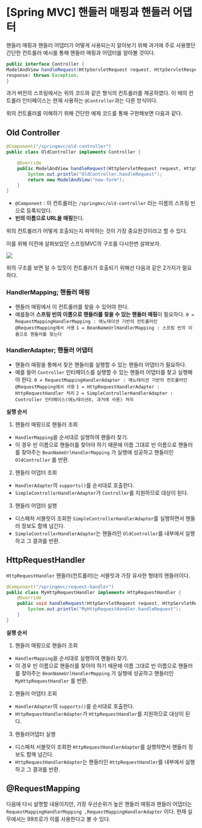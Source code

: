 # [Spring MVC] 핸들러 매핑과 핸들러 어댑터

핸들러 매핑과 핸들러 어댑터가 어떻게 사용되는지 알아보기 위해 과거에 주로 사용했던 간단한 컨트롤러 예시를 통해 핸들러 매핑과 어댑터를 알아볼 것이다.

```java
public interface Controller {
ModelAndView handleRequest(HttpServletRequest request, HttpServletResponse
response) throws Exception;
}
```

과거 버전의 스프링에서는 위의 코드와 같은 형식의 컨트롤러를 제공하였다. 이 때의 컨트롤러 인터페이스는 현재 사용하는 `@Controller`과는 다른 방식이다.

위의 컨트롤러를 이해하기 위해 간단한 예제 코드를 통해 구현해보면 다음과 같다.

## Old Controller
```java
@Component("/springmvc/old-controller")
public class OldController implements Controller {

    @Override
    public ModelAndView handleRequest(HttpServletRequest request, HttpServletResponse response) throws Exception {
        System.out.println("OldController.handleRequest");
        return new ModelAndView("new-form");
    }
}
```

- `@Component` : 이 컨트롤러는 `/springmvc/old-controller` 라는 이름의 스프링 빈으로 등록되었다.
- **빈의 이름으로 URL을 매핑**한다.

위의 컨트롤러가 어떻게 호출되는지 파악하는 것이 가장 중요한것이라고 할 수 있다.

이를 위해 이전에 살펴보았던 스프링MVC의 구조를 다시한번 살펴보자.

![](https://velog.velcdn.com/images/gwoprk/post/202f7ff6-b27e-4729-aaf5-b4e667e166fb/image.png)

위의 구조를 보면 알 수 있듯이 컨트롤러가 호출되기 위해선 다음과 같은 2가지가 필요하다.

### HandlerMapping; 핸들러 매핑
- 핸들러 매핑에서 이 컨트롤러를 찾을 수 있어야 한다.
-  예를들어 **스프링 빈의 이름으로 핸들러를 찾을 수 있는 핸들러 매핑**이 필요하다.
`0 = RequestMappingHandlerMapping : 애노테이션 기반의 컨트롤러인 @RequestMapping에서 사용`
`1 = BeanNameUrlHandlerMapping : 스프링 빈의 이름으로 핸들러를 찾는다`


### HandlerAdapter; 핸들러 어댑터
- 핸들러 매핑을 통해서 찾은 핸들러를 실행할 수 있는 핸들러 어댑터가 필요하다.
- 예를 들어 `Controller` 인터페이스를 실행할 수 있는 핸들러 어댑터를 찾고 실행해야 한다.
`0 = RequestMappingHandlerAdapter : 애노테이션 기반의 컨트롤러인 @RequestMapping에서 사용`
`1 = HttpRequestHandlerAdapter : HttpRequestHandler 처리`
`2 = SimpleControllerHandlerAdapter : Controller 인터페이스(애노테이션X, 과거에 사용) 처리`

**실행 순서**

1. 핸들러 매핑으로 핸들러 조회
- `HandlerMapping`을 순서대로 실행하여 핸들러 찾기.
- 이 경우 빈 이름으로 핸들러를 찾아야 하기 때문에 이름 그대로 빈 이름으로 핸들러를 찾아주는 `BeanNameUrlHandlerMapping` 가 실행에 성공하고 핸들러인 `OldController` 를 반환.

2. 핸들러 어댑터 조회
- `HandlerAdapter`의 `supports()`를 순서대로 호출한다.
- `SimpleControllerHandlerAdapter`가 `Controller`를 지원하므로 대상이 된다.

3. 핸들러 어댑터 실행
- 디스패처 서블릿이 조회한 `SimpleControllerHandlerAdapter`를 실행하면서 핸들러 정보도 함께 넘긴다.
- `SimpleControllerHandlerAdapter`는 핸들러인 `OldController`를 내부에서 실행하고 그 결과를 반환.

## HttpRequestHandler
`HttpRequestHandler` 핸들러(컨트롤러)는 서블릿과 가장 유사한 형태의 핸들러이다.
```java
@Component("/springmvc/request-handler")
public class MyHttpRequestHandler implements HttpRequestHandler {
    @Override
    public void handleRequest(HttpServletRequest request, HttpServletResponse response) throws ServletException, IOException {
        System.out.println("MyHttpRequestHandler.handleRequest");
    }
}
```
**실행 순서**

1. 핸들러 매핑으로 핸들러 조회
- `HandlerMapping`을 순서대로 실행하여 핸들러 찾기.
- 이 경우 빈 이름으로 핸들러를 찾아야 하기 때문에 이름 그대로 빈 이름으로 핸들러를 찾아주는 `BeanNameUrlHandlerMapping` 가 실행에 성공하고 핸들러인 `MyHttpRequestHandler` 를 반환.

2. 핸들러 어댑터 조회
- `HandlerAdapter`의 `supports()`를 순서대로 호출한다.
- `HttpRequestHandlerAdapter`가 `HttpRequestHandler`를 지원하므로 대상이 된다.

3. 핸들러어댑터 실행
- 디스패처 서블릿이 조회한 `HttpRequestHandlerAdapter`를 실행하면서 핸들러 정보도 함께 넘긴다.
- `HttpRequestHandlerAdapter`는 핸들러인 `HttpRequestHandler`를 내부에서 실행하고 그 결과를 반환.


## @RequestMapping
다음에 다시 설명할 내용이지만, 가장 우선순위가 높은 핸들러 매핑과 핸들러 어댑터는 `RequestMappingHandlerMapping ,RequestMappingHandlerAdapter` 이다. 현재 실무에서는 99프로가 이를 사용한다고 볼 수 있다.


